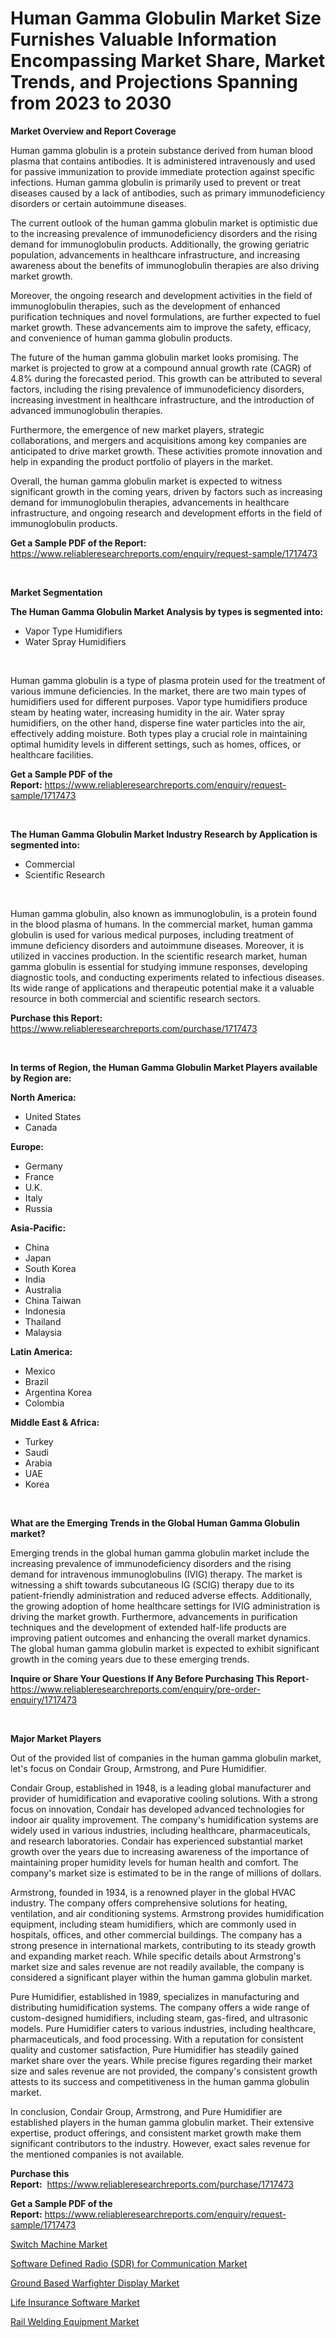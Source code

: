 <p><h1>Human Gamma Globulin Market Size Furnishes Valuable Information Encompassing Market Share, Market Trends, and Projections Spanning from 2023 to 2030</h1></p><p><strong>Market Overview and Report Coverage</strong></p>
<p><p>Human gamma globulin is a protein substance derived from human blood plasma that contains antibodies. It is administered intravenously and used for passive immunization to provide immediate protection against specific infections. Human gamma globulin is primarily used to prevent or treat diseases caused by a lack of antibodies, such as primary immunodeficiency disorders or certain autoimmune diseases.</p><p>The current outlook of the human gamma globulin market is optimistic due to the increasing prevalence of immunodeficiency disorders and the rising demand for immunoglobulin products. Additionally, the growing geriatric population, advancements in healthcare infrastructure, and increasing awareness about the benefits of immunoglobulin therapies are also driving market growth.</p><p>Moreover, the ongoing research and development activities in the field of immunoglobulin therapies, such as the development of enhanced purification techniques and novel formulations, are further expected to fuel market growth. These advancements aim to improve the safety, efficacy, and convenience of human gamma globulin products.</p><p>The future of the human gamma globulin market looks promising. The market is projected to grow at a compound annual growth rate (CAGR) of 4.8% during the forecasted period. This growth can be attributed to several factors, including the rising prevalence of immunodeficiency disorders, increasing investment in healthcare infrastructure, and the introduction of advanced immunoglobulin therapies.</p><p>Furthermore, the emergence of new market players, strategic collaborations, and mergers and acquisitions among key companies are anticipated to drive market growth. These activities promote innovation and help in expanding the product portfolio of players in the market.</p><p>Overall, the human gamma globulin market is expected to witness significant growth in the coming years, driven by factors such as increasing demand for immunoglobulin therapies, advancements in healthcare infrastructure, and ongoing research and development efforts in the field of immunoglobulin products.</p></p>
<p><strong>Get a Sample PDF of the Report:</strong> <a href="https://www.reliableresearchreports.com/enquiry/request-sample/1717473">https://www.reliableresearchreports.com/enquiry/request-sample/1717473</a></p>
<p>&nbsp;</p>
<p><strong>Market Segmentation</strong></p>
<p><strong>The Human Gamma Globulin Market Analysis by types is segmented into:</strong></p>
<p><ul><li>Vapor Type Humidifiers</li><li>Water Spray Humidifiers</li></ul></p>
<p>&nbsp;</p>
<p><p>Human gamma globulin is a type of plasma protein used for the treatment of various immune deficiencies. In the market, there are two main types of humidifiers used for different purposes. Vapor type humidifiers produce steam by heating water, increasing humidity in the air. Water spray humidifiers, on the other hand, disperse fine water particles into the air, effectively adding moisture. Both types play a crucial role in maintaining optimal humidity levels in different settings, such as homes, offices, or healthcare facilities.</p></p>
<p><strong>Get a Sample PDF of the Report:</strong>&nbsp;<a href="https://www.reliableresearchreports.com/enquiry/request-sample/1717473">https://www.reliableresearchreports.com/enquiry/request-sample/1717473</a></p>
<p>&nbsp;</p>
<p><strong>The Human Gamma Globulin Market Industry Research by Application is segmented into:</strong></p>
<p><ul><li>Commercial</li><li>Scientific Research</li></ul></p>
<p>&nbsp;</p>
<p><p>Human gamma globulin, also known as immunoglobulin, is a protein found in the blood plasma of humans. In the commercial market, human gamma globulin is used for various medical purposes, including treatment of immune deficiency disorders and autoimmune diseases. Moreover, it is utilized in vaccines production. In the scientific research market, human gamma globulin is essential for studying immune responses, developing diagnostic tools, and conducting experiments related to infectious diseases. Its wide range of applications and therapeutic potential make it a valuable resource in both commercial and scientific research sectors.</p></p>
<p><strong>Purchase this Report:</strong>&nbsp; <a href="https://www.reliableresearchreports.com/purchase/1717473">https://www.reliableresearchreports.com/purchase/1717473</a></p>
<p>&nbsp;</p>
<p><strong>In terms of Region, the Human Gamma Globulin Market Players available by Region are:</strong></p>
<p>
    <p> <strong> North America: </strong>
        <ul>
            <li>United States</li>
            <li>Canada</li>
        </ul>
        </p> 
    <p> <strong> Europe: </strong>
        <ul>
            <li>Germany</li>
            <li>France</li>
            <li>U.K.</li>
            <li>Italy</li>
            <li>Russia</li>
        </ul>
        </p> 
    <p> <strong> Asia-Pacific: </strong>
        <ul>
            <li>China</li>
            <li>Japan</li>
            <li>South Korea</li>
            <li>India</li>
            <li>Australia</li>
            <li>China Taiwan</li>
            <li>Indonesia</li>
            <li>Thailand</li>
            <li>Malaysia</li>
        </ul>
        </p> 
    <p> <strong> Latin America: </strong>
        <ul>
            <li>Mexico</li>
            <li>Brazil</li>
            <li>Argentina Korea</li>
            <li>Colombia</li>
        </ul>
        </p> 
    <p> <strong> Middle East & Africa: </strong>
        <ul>
            <li>Turkey</li>
            <li>Saudi</li>
            <li>Arabia</li>
            <li>UAE</li>
            <li>Korea</li>
        </ul>
    </p>
    </p>
<p>&nbsp;</p>
<p><strong>What are the Emerging Trends in the Global Human Gamma Globulin market?</strong></p>
<p><p>Emerging trends in the global human gamma globulin market include the increasing prevalence of immunodeficiency disorders and the rising demand for intravenous immunoglobulins (IVIG) therapy. The market is witnessing a shift towards subcutaneous IG (SCIG) therapy due to its patient-friendly administration and reduced adverse effects. Additionally, the growing adoption of home healthcare settings for IVIG administration is driving the market growth. Furthermore, advancements in purification techniques and the development of extended half-life products are improving patient outcomes and enhancing the overall market dynamics. The global human gamma globulin market is expected to exhibit significant growth in the coming years due to these emerging trends.</p></p>
<p><strong>Inquire or Share Your Questions If Any Before Purchasing This Report</strong>- <a href="https://www.reliableresearchreports.com/enquiry/pre-order-enquiry/1717473">https://www.reliableresearchreports.com/enquiry/pre-order-enquiry/1717473</a></p>
<p>&nbsp;</p>
<p><strong>Major Market Players</strong></p>
<p><p>Out of the provided list of companies in the human gamma globulin market, let's focus on Condair Group, Armstrong, and Pure Humidifier.</p><p>Condair Group, established in 1948, is a leading global manufacturer and provider of humidification and evaporative cooling solutions. With a strong focus on innovation, Condair has developed advanced technologies for indoor air quality improvement. The company's humidification systems are widely used in various industries, including healthcare, pharmaceuticals, and research laboratories. Condair has experienced substantial market growth over the years due to increasing awareness of the importance of maintaining proper humidity levels for human health and comfort. The company's market size is estimated to be in the range of millions of dollars.</p><p>Armstrong, founded in 1934, is a renowned player in the global HVAC industry. The company offers comprehensive solutions for heating, ventilation, and air conditioning systems. Armstrong provides humidification equipment, including steam humidifiers, which are commonly used in hospitals, offices, and other commercial buildings. The company has a strong presence in international markets, contributing to its steady growth and expanding market reach. While specific details about Armstrong's market size and sales revenue are not readily available, the company is considered a significant player within the human gamma globulin market.</p><p>Pure Humidifier, established in 1989, specializes in manufacturing and distributing humidification systems. The company offers a wide range of custom-designed humidifiers, including steam, gas-fired, and ultrasonic models. Pure Humidifier caters to various industries, including healthcare, pharmaceuticals, and food processing. With a reputation for consistent quality and customer satisfaction, Pure Humidifier has steadily gained market share over the years. While precise figures regarding their market size and sales revenue are not provided, the company's consistent growth attests to its success and competitiveness in the human gamma globulin market.</p><p>In conclusion, Condair Group, Armstrong, and Pure Humidifier are established players in the human gamma globulin market. Their extensive expertise, product offerings, and consistent market growth make them significant contributors to the industry. However, exact sales revenue for the mentioned companies is not available.</p></p>
<p><strong>Purchase this Report:</strong>&nbsp;&nbsp;<a href="https://www.reliableresearchreports.com/purchase/1717473">https://www.reliableresearchreports.com/purchase/1717473</a></p>
<p></p>
<p><strong>Get a Sample PDF of the Report:</strong>&nbsp;<a href="https://www.reliableresearchreports.com/enquiry/request-sample/1717473">https://www.reliableresearchreports.com/enquiry/request-sample/1717473</a></p>
<p><p><a href="https://medium.com/@rossiezieme2023/switch-machine-market-trends-forecast-and-competitive-analysis-to-2030-22ab985391de">Switch Machine Market</a></p><p><a href="https://www.linkedin.com/pulse/software-defined-radio-sdr-communication-market-size-2023/">Software Defined Radio (SDR) for Communication Market</a></p><p><a href="https://www.linkedin.com/pulse/ground-based-warfighter-display-market-insights-players/">Ground Based Warfighter Display Market</a></p><p><a href="https://github.com/zebdakicsin/Market-Research-Report-List-1/blob/main/life-insurance-software-market.md">Life Insurance Software Market</a></p><p><a href="https://medium.com/@royallittel2023/rail-welding-equipment-market-insight-market-trends-growth-forecasted-from-2023-to-2030-dcb7b6c213bc">Rail Welding Equipment Market</a></p></p>